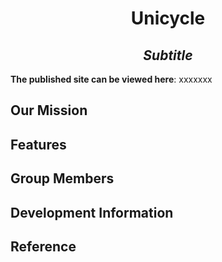 <h1 align="center"> Unicycle </h1>

<h2 align="center"><em>Subtitle</em></h2>

**The published site can be viewed here**: xxxxxxx

<h2>Our Mission </h2>

<h2>Features </h2>

<h2>Group Members </h2>

<h2>Development Information </h2>

<h2>Reference </h2>